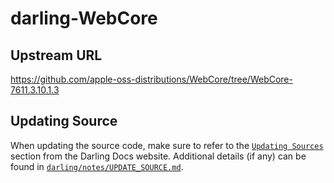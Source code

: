 # darling-WebCore

## Upstream URL

https://github.com/apple-oss-distributions/WebCore/tree/WebCore-7611.3.10.1.3

## Updating Source

When updating the source code, make sure to refer to the [`Updating Sources`](https://docs.darlinghq.org/contributing/updating-sources/index.html#updating-sources) section from the Darling Docs website. Additional details (if any) can be found in [`darling/notes/UPDATE_SOURCE.md`](darling/notes/UPDATE_SOURCE.md).